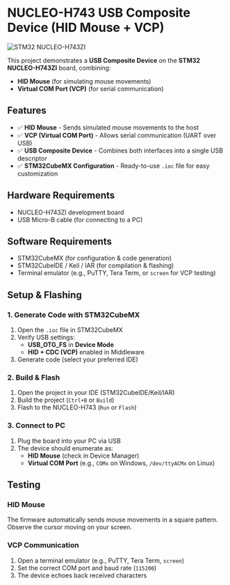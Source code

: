 # NUCLEO-H743 USB Composite Device (HID Mouse + VCP)

![STM32 NUCLEO-H743ZI](https://www.st.com/bin/ecommerce/api/image.PF266989.en.feature-description-include-personalized-no-cpn-large.jpg)

This project demonstrates a **USB Composite Device** on the **STM32 NUCLEO-H743ZI** board, combining:
- **HID Mouse** (for simulating mouse movements)
- **Virtual COM Port (VCP)** (for serial communication)

## Features
- ✅ **HID Mouse** - Sends simulated mouse movements to the host
- ✅ **VCP (Virtual COM Port)** - Allows serial communication (UART over USB)
- ✅ **USB Composite Device** - Combines both interfaces into a single USB descriptor
- ✅ **STM32CubeMX Configuration** - Ready-to-use `.ioc` file for easy customization

## Hardware Requirements
- NUCLEO-H743ZI development board
- USB Micro-B cable (for connecting to a PC)

## Software Requirements
- STM32CubeMX (for configuration & code generation)
- STM32CubeIDE / Keil / IAR (for compilation & flashing)
- Terminal emulator (e.g., PuTTY, Tera Term, or `screen` for VCP testing)

## Setup & Flashing

### 1. Generate Code with STM32CubeMX
1. Open the `.ioc` file in STM32CubeMX
2. Verify USB settings:
   - **USB_OTG_FS** in **Device Mode**
   - **HID + CDC (VCP)** enabled in Middleware
3. Generate code (select your preferred IDE)

### 2. Build & Flash
1. Open the project in your IDE (STM32CubeIDE/Keil/IAR)
2. Build the project (`Ctrl+B` or `Build`)
3. Flash to the NUCLEO-H743 (`Run` or `Flash`)

### 3. Connect to PC
1. Plug the board into your PC via USB
2. The device should enumerate as:
   - **HID Mouse** (check in Device Manager)
   - **Virtual COM Port** (e.g., `COMx` on Windows, `/dev/ttyACMx` on Linux)

## Testing

### HID Mouse
The firmware automatically sends mouse movements in a square pattern. Observe the cursor moving on your screen.

### VCP Communication
1. Open a terminal emulator (e.g., PuTTY, Tera Term, `screen`)
2. Set the correct COM port and baud rate (`115200`)
3. The device echoes back received characters
